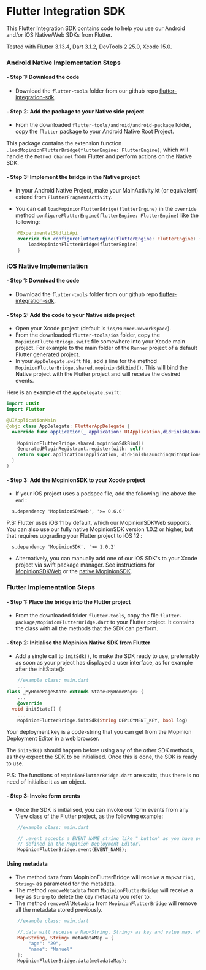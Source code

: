 # Flutter Integration SDK

This Flutter Integration SDK contains code to help you use our Android and/or iOS Native/Web SDKs from Flutter.

Tested with Flutter 3.13.4, Dart 3.1.2, DevTools 2.25.0, Xcode 15.0.

### Android Native Implementation Steps
#### - Step 1: Download the code
- Download the `flutter-tools` folder from our github repo [flutter-integration-sdk](https://github.com/Mopinion-com/flutter-integration-sdk/archive/refs/heads/main.zip). 

#### - Step 2: Add the package to your Native side project
- From the downloaded `flutter-tools/android/android-package` folder, copy the `flutter` package to your Android Native Root Project.

This package contains the extension function `.loadMopinionFlutterBridge(flutterEngine: FlutterEngine)`, which will handle the `Method Channel` from Flutter and perform actions on the Native SDK.

#### - Step 3: Implement the bridge in the Native project
- In your Android Native Project, make your MainActivity.kt (or equivalent) extend from `FlutterFragmentActivity`. 

- You can call `loadMopinionFlutterBdrige(flutterEngine)` in the `override` method `configureFlutterEngine(flutterEngine: FlutterEngine)` like the following:

```kotlin
    @ExperimentalStdlibApi
    override fun configureFlutterEngine(flutterEngine: FlutterEngine) {
        loadMopinionFlutterBridge(flutterEngine)
    }
```

### iOS Native Implementation

#### - Step 1: Download the code
- Download the `flutter-tools` folder from our github repo [flutter-integration-sdk](https://github.com/Mopinion-com/flutter-integration-sdk/archive/refs/heads/main.zip). 

#### - Step 2: Add the code to your Native side project
- Open your Xcode project (default is `ios/Runner.xcworkspace`).
- From the downloaded `flutter-tools/ios` folder, copy the `MopinionFlutterBridge.swift` file somewhere into your Xcode main project. For example to the main folder of the `Runner` project of a default Flutter generated project.
- In your `AppDelegate.swift` file, add a line for the method `MopinionFlutterBridge.shared.mopinionSdkBind()`. This will bind the Native project with the Flutter project and will receive the desired events.

Here is an example of the `AppDelegate.swift`:

```swift
import UIKit
import Flutter

@UIApplicationMain
@objc class AppDelegate: FlutterAppDelegate {
  override func application(_ application: UIApplication,didFinishLaunchingWithOptions launchOptions: [UIApplication.LaunchOptionsKey: Any]?) -> Bool {
    
    MopinionFlutterBridge.shared.mopinionSdkBind()
    GeneratedPluginRegistrant.register(with: self)
    return super.application(application, didFinishLaunchingWithOptions: launchOptions)
  }
}
```

#### - Step 3: Add the MopinionSDK to your Xcode project
- If your iOS project uses a podspec file, add the following line above the `end` :

```
  s.dependency 'MopinionSDKWeb', '>= 0.6.0'
```

P.S: Flutter uses iOS 11 by default, which our MopinionSDKWeb supports. You can also use our fully native MopinionSDK version 1.0.2 or higher, but that requires upgrading your Flutter project to iOS 12 :

```
  s.dependency 'MopinionSDK', '>= 1.0.2'
```

- Alternatively, you can manually add one of our iOS SDK's to your Xcode project via swift package manager. See instructions for [MopinionSDKWeb](https://github.com/mopinion/mopinion-sdk-ios-web/releases) or the [native MopinionSDK](https://github.com/mopinion-com/mopinion-sdk-ios-swiftpm).

### Flutter Implementation Steps

#### - Step 1: Place the bridge into the Flutter project
- From the downloaded folder `flutter-tools`, copy the file `flutter-package/MopinionFlutterBridge.dart`  to your Flutter project.
It contains the class with all the methods that the SDK can perform. 

#### - Step 2: Initialise the Mopinion Native SDK from Flutter
- Add a single call to `initSdk()`, to make the SDK ready to use, preferrably as soon as your project has displayed a user interface, as for example after the initState():

```dart
    //example class: main.dart
    ...
class _MyHomePageState extends State<MyHomePage> {
	...
	@override
  void initState() {
	...
    MopinionFlutterBridge.initSdk(String DEPLOYMENT_KEY, bool log)
```

Your deployment key is a code-string that you can get from the Mopinion Deployment Editor in a web browser. 

The `initSdk()` should happen before using any of the other SDK  methods, as they expect the SDK to be initialised. Once this is done, the SDK is ready to use.

P.S: The functions of `MopinionFlutterBridge.dart` are static, thus there is no need of initialise it as an object. 

#### - Step 3: Invoke form events
- Once the SDK is initialised, you can invoke our form events from any View class of the Flutter project, as the following example:

```dart
    //example class: main.dart

    // .event accepts a EVENT_NAME string like "_button" as you have previously 
    // defined in the Mopinion Deployment Editor.
    MopinionFlutterBridge.event(EVENT_NAME);

```

#### Using metadata

- The method `data` from MopinionFlutterBridge will receive a `Map<String, String>` as parameted for the metadata.
- The method `removeMetadata` from `MopinionFlutterBridge` will receive a key as `String` to delete the key metadata you refer to.
- The method `removeAllMetadata` from `MopinionFlutterBridge` will remove all the metadata stored previously.

```dart
    //example class: main.dart

    //.data will receive a Map<String, String> as key and value map, which will add metadata to the form.
    Map<String, String> metadataMap = {
        "age": "29",
        "name": "Manuel"
    };
    MopinionFlutterBridge.data(metadataMap);
```


